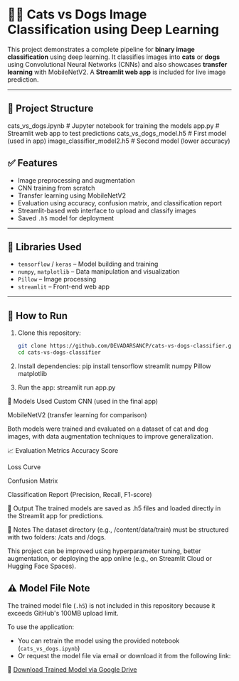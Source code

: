 # 🐶🐱 Cats vs Dogs Image Classification using Deep Learning

This project demonstrates a complete pipeline for **binary image classification** using deep learning. It classifies images into **cats** or **dogs** using Convolutional Neural Networks (CNNs) and also showcases **transfer learning** with MobileNetV2. A **Streamlit web app** is included for live image prediction.

---

## 📁 Project Structure
cats_vs_dogs.ipynb # Jupyter notebook for training the models
app.py # Streamlit web app to test predictions
cats_vs_dogs_model.h5 # First model (used in app)
image_classifier_model2.h5 # Second model (lower accuracy)

## ✅ Features

- Image preprocessing and augmentation
- CNN training from scratch
- Transfer learning using MobileNetV2
- Evaluation using accuracy, confusion matrix, and classification report
- Streamlit-based web interface to upload and classify images
- Saved `.h5` model for deployment

---

## 🧰 Libraries Used

- `tensorflow` / `keras` – Model building and training
- `numpy`, `matplotlib` – Data manipulation and visualization
- `Pillow` – Image processing
- `streamlit` – Front-end web app

---

## 🚀 How to Run

1. Clone this repository:
   ```bash
   git clone https://github.com/DEVADARSANCP/cats-vs-dogs-classifier.git
   cd cats-vs-dogs-classifier

2. Install dependencies:
    pip install tensorflow streamlit numpy Pillow matplotlib
    
3. Run the app:
    streamlit run app.py

🧠 Models Used
Custom CNN (used in the final app)

MobileNetV2 (transfer learning for comparison)

Both models were trained and evaluated on a dataset of cat and dog images, with data augmentation techniques to improve generalization.

📈 Evaluation Metrics
Accuracy Score

Loss Curve

Confusion Matrix

Classification Report (Precision, Recall, F1-score)

💾 Output
The trained models are saved as .h5 files and loaded directly in the Streamlit app for predictions.

📌 Notes
The dataset directory (e.g., /content/data/train) must be structured with two folders: /cats and /dogs.

This project can be improved using hyperparameter tuning, better augmentation, or deploying the app online (e.g., on Streamlit Cloud or Hugging Face Spaces).

## ⚠️ Model File Note

The trained model file (`.h5`) is not included in this repository because it exceeds GitHub's 100MB upload limit.

To use the application:
- You can retrain the model using the provided notebook (`cats_vs_dogs.ipynb`)
- Or request the model file via email or download it from the following link:

🔗 [Download Trained Model via Google Drive](https://drive.google.com/file/d/1tpNFXEImBFTqRZMAUOHbfzaHEgpRtgAL/view?usp=drive_link)
